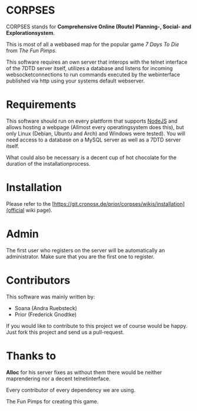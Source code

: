 CORPSES
=======
CORPSES stands for **Comprehensive Online (Route) Planning-, Social- and Explorationsystem**.

This is most of all a webbased map for the popular game *7 Days To Die* from *The Fun Pimps*.

This software requires an own server that interops with the telnet interface of the 7DTD server itself, utilizes a database and listens for incoming websocketconnections to run commands executed by the webinterface published via http using your systems default webserver.

Requirements
============
This software should run on every plattform that supports [NodeJS](http://nodejs.org/) and allows hosting a webpage (Allmost every operatingsystem does this), but only Linux (Debian, Ubuntu and Arch) and Windows were tested). You will need access to a database on a MySQL server as well as a 7DTD server itself.

What could also be necessary is a decent cup of hot chocolate for the duration of the installationprocess.

Installation
============
Please refer to the [https://git.cronosx.de/prior/corpses/wikis/installation](official wiki page).


Admin
=====
The first user who registers on the server will be automatically an administrator. Make sure that you are the first one to register.

Contributors
============
This software was mainly written by:

  * Soana (Andra Ruebsteck)
  * Prior (Frederick Gnodtke)

If you would like to contribute to this project we of course would be happy. Just fork this project and send us a pull-request.

Thanks to
=========
**Alloc** for his server fixes as without them there would be neither maprendering nor a decent telnetinterface.

Every contributor of every dependency we are using.

The Fun Pimps for creating this game.
